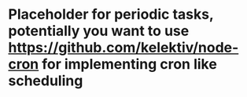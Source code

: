 # Placeholder for periodic tasks, potentially you want to use <https://github.com/kelektiv/node-cron> for implementing cron like scheduling
